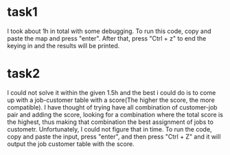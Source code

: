 # task1
I took about 1h in total with some debugging.
To run this code, copy and paste the map and press "enter".
After that, press "Ctrl + z" to end the keying in and the results will be printed.
# task2
I could not solve it within the given 1.5h and the best i could do is to come up with a job-customer table with a score(The higher the score, the more compatible).
I have thought of trying have all combination of customer-job pair and adding the score, looking for a combination where the total score is the highest, thus making that combination the best assignment of jobs to custometr. Unfortunately, I could not figure that in time.
To run the code, copy and paste the input, press "enter", and then press "Ctrl + Z" and it will output the job customer table with the score.
